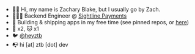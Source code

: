 - 👋🏻 Hi, my name is Zachary Blake, but I usually go by Zach.
- 🧑🏻‍💻 Backend Engineer @ [Sightline Payments](https://sightlinepayments.com)
- 🚀 Building & shipping apps in my free time (see pinned repos, or [here](https://ztb.dev/projects))
- 🐶 x2, 🐱 x1 
- 🐦 [@heyztb](https://twitter.com/heyztb)
- 📭 hi [at] ztb [dot] dev
